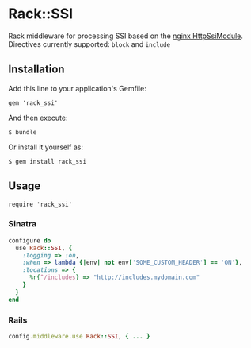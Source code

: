 # Rack::SSI

Rack middleware for processing SSI based on the [nginx HttpSsiModule](http://wiki.nginx.org/HttpSsiModule).
Directives currently supported: `block` and `include`

## Installation

Add this line to your application's Gemfile:

    gem 'rack_ssi'

And then execute:

    $ bundle

Or install it yourself as:

    $ gem install rack_ssi

## Usage

    require 'rack_ssi'
    
### Sinatra
```ruby
configure do
  use Rack::SSI, {
    :logging => :on,
    :when => lambda {|env| not env['SOME_CUSTOM_HEADER'] == 'ON'},
    :locations => {
      %r{^/includes} => "http://includes.mydomain.com"
    }
  }
end
```    
### Rails
```ruby
config.middleware.use Rack::SSI, { ... }    
```
